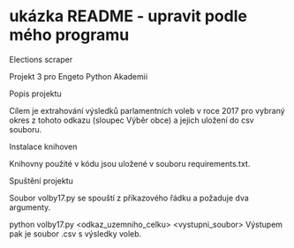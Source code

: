 # ukázka README - upravit podle mého programu
Elections scraper

Projekt 3 pro Engeto Python Akademii

Popis projektu

Cílem je extrahování výsledků parlamentních voleb v roce 2017 pro vybraný okres z tohoto odkazu (sloupec Výběr obce) a jejich uložení do csv souboru.

Instalace knihoven

Knihovny použité v kódu jsou uložené v souboru requirements.txt.

Spuštění projektu

Soubor volby17.py se spouští z příkazového řádku a požaduje dva argumenty.

python volby17.py <odkaz_uzemniho_celku> <vystupni_soubor>
Výstupem pak je soubor .csv s výsledky voleb.